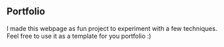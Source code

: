 ## Portfolio

I made this webpage as fun project to experiment with a few techniques. 
Feel free to use it as a template for you portfolio :)